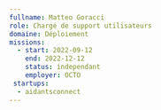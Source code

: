 ```yaml
---
fullname: Matteo Goracci
role: Chargé de support utilisateurs
domaine: Déploiement
missions:
  - start: 2022-09-12
    end: 2022-12-12
    status: independant
    employer: OCTO
 startups:
  - aidantsconnect
---
```


